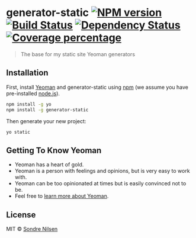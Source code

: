 # generator-static [![NPM version][npm-image]][npm-url] [![Build Status][travis-image]][travis-url] [![Dependency Status][daviddm-image]][daviddm-url] [![Coverage percentage][coveralls-image]][coveralls-url]
> The base for my static site Yeoman generators

## Installation

First, install [Yeoman](http://yeoman.io) and generator-static using [npm](https://www.npmjs.com/) (we assume you have pre-installed [node.js](https://nodejs.org/)).

```bash
npm install -g yo
npm install -g generator-static
```

Then generate your new project:

```bash
yo static
```

## Getting To Know Yeoman

 * Yeoman has a heart of gold.
 * Yeoman is a person with feelings and opinions, but is very easy to work with.
 * Yeoman can be too opinionated at times but is easily convinced not to be.
 * Feel free to [learn more about Yeoman](http://yeoman.io/).

## License

MIT © [Sondre Nilsen](github.com/sondr3)


[npm-image]: https://badge.fury.io/js/generator-static.svg
[npm-url]: https://npmjs.org/package/generator-static
[travis-image]: https://travis-ci.org/sondr3/generator-static.svg?branch=master
[travis-url]: https://travis-ci.org/sondr3/generator-static
[daviddm-image]: https://david-dm.org/sondr3/generator-static.svg?theme=shields.io
[daviddm-url]: https://david-dm.org/sondr3/generator-static
[coveralls-image]: https://coveralls.io/repos/sondr3/generator-static/badge.svg
[coveralls-url]: https://coveralls.io/r/sondr3/generator-static
